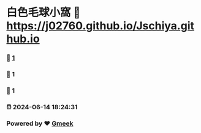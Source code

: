 # 白色毛球小窩 :link: https://j02760.github.io/Jschiya.github.io 
### :page_facing_up: [1](https://j02760.github.io/Jschiya.github.io/tag.html) 
### :speech_balloon: 1 
### :hibiscus: 1 
### :alarm_clock: 2024-06-14 18:24:31 
### Powered by :heart: [Gmeek](https://github.com/Meekdai/Gmeek)
